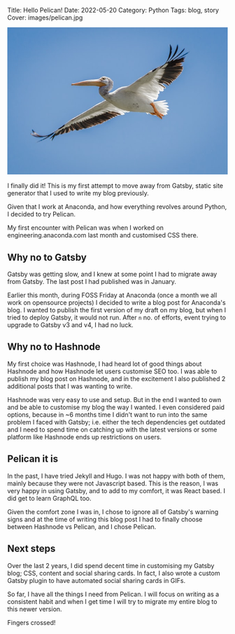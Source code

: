 Title: Hello Pelican!
Date: 2022-05-20
Category: Python
Tags: blog, story
Cover: images/pelican.jpg

![Cover image](images/pelican.jpg)

I finally did it! This is my first attempt to move away from Gatsby, static site generator that I used to write my blog previously.

Given that I work at Anaconda, and how everything revolves around Python, I decided to try Pelican.

My first encounter with Pelican was when I worked on engineering.anaconda.com last month and customised CSS there.

## Why no to Gatsby

Gatsby was getting slow, and I knew at some point I had to migrate away from Gatsby. The last post I had published was in January.

Earlier this month, during FOSS Friday at Anaconda (once a month we all work on opensource projects) I decided to write a blog post for Anaconda's blog. I wanted to publish the first version of my draft on my blog, but when I tried to deploy Gatsby, it would not run. After `n` no. of efforts, event trying to upgrade to Gatsby v3 and v4, I had no luck.

## Why no to Hashnode

My first choice was Hashnode, I had heard lot of good things about Hashnode and how Hashnode let users customise SEO too. I was able to publish my blog post on Hashnode, and in the excitement I also published 2 additional posts that I was wanting to write.

Hashnode was very easy to use and setup. But in the end I wanted to own and be able to customise my blog the way I wanted. I even considered paid options, because in ~6 months time I didn't want to run into the same problem I faced with Gatsby; i.e. either the tech dependencies get outdated and I need to spend time on catching up with the latest versions or some platform like Hashnode ends up restrictions on users.

## Pelican it is

In the past, I have tried Jekyll and Hugo. I was not happy with both of them, mainly because they were not Javascript based. This is the reason, I was very happy in using Gatsby, and to add to my comfort, it was React based. I did get to learn GraphQL too.

Given the comfort zone I was in, I chose to ignore all of Gatsby's warning signs and at the time of writing this blog post I had to finally choose between Hashnode vs Pelican, and I chose Pelican.

## Next steps

Over the last 2 years, I did spend decent time in customising my Gatsby blog; CSS, content and social sharing cards. In fact, I also wrote a custom Gatsby plugin to have automated social sharing cards in GIFs.

So far, I have all the things I need from Pelican. I will focus on writing as a consistent habit and when I get time I will try to migrate my entire blog to this newer version.

Fingers crossed!








